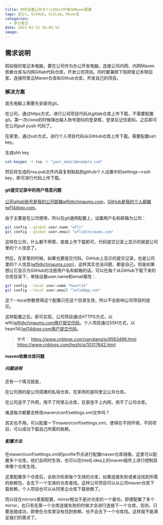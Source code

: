 ```yaml
---
title: 同时设置公司与个人的Git环境与Maven配置
tags: [Git, GitHub, GitLab, Maven]
categories:
  - 学习笔记
date: 2023-02-22 16:04:52
image:
---
```






## 需求说明

假如我的笔记本电脑，要在公司作为办公开发电脑，连接公司内网、内网Maven依赖仓库与内网Gitlab代码仓库，开发公司项目。同时要兼顾下班把笔记本带回家，连接阿里云Maven仓库和Github仓库，开发自己的项目。



### 解决方案

首先电脑上需要先安装完git。

在公司，通过https方式，进行公司项目代码从gitlab仓库上传下载，不需要配置git。第一次clone的时候弹出输入账号密码的登录框，登录后记住密码，之后即可在公司pull push 代码了。

在家里，通过ssh方式，进行个人项目代码从GitHub仓库上传下载。需要配置ssh key。

生成shh key

```bash
ssh-keygen -t rsa -C "your_email@example.com"
```

然后将生成的rsa.pub文件内容复制粘贴到github个人设置中的settings-->ssh key，即可进行代码上传下载。



#### git提交记录中的用户信息问题

公司gitlab账号是我的公司邮箱wfli@chinaums.com，GitHub是我的个人邮箱lwf14@qq.com。

由于主要是在公司使用，所以在git通用配置上，设置用户名和邮箱为公司：

```bash
git config --global user.name "wfli"  
git config --global user.email "wfli@chinaums.com"
```

这样在公司，什么都不用管，直接上传下载即可，代码提交记录上显示的就是公司里的个人信息了。



然后，在家里的时候，如果也要提交代码，GitHub上显示的提交记录，也是公司里的个人信息(wfli@chinaums.com)，这样其实也没问题，都是自己。但是如果想让它显示为GitHub的注册用户名和邮箱的话，可以在每个从GitHub下载下来的仓库目录下，单独设置user.name和email属性：

```bash
git config --local user.name "heart14"  
git config --local user.email "lwf14@qq.com"
```

这个--local参数使得这个配置只在这个目录生效，所以不会影响公司项目的提交。



这样配置之后，即可实现，公司项目通过HTTPS方式，以wfli/wfli@chinaums.com用户提交代码，个人项目通过SSH方式，以heart14/lwf14@qq.com用户提交代码。

> 参考：
> https://www.cnblogs.com/yanglang/p/9563496.html
> https://www.cnblogs.com/hezhi/p/10317642.html





#### maven依赖仓库问题

##### 问题说明

还有一个情况就是，

在公司用的是公司搭建的私域仓库，在家用的是阿里云公共仓库。

在公司连不了外网，用不了阿里云仓库，在家连不上内网，用不了公司仓库。

难道每次都要去修改maven/conf/settings.xml文件吗？



其实也不用。可以配置一下maven/conf/settings.xml，使得在不同环境，不同项目，可以成功下载自己所需的依赖。

##### 配置方法

在maven/conf/settings.xml的profile节点进行配置maven仓库镜像，这里可以配置多个仓库，他们会同时生效，也可以在Intellj idea上的maven插件上进行控制具体哪个仓库生效。

这里配置多个仓库后，会依次检索每个生效的仓库，如果连接失败或者没找到所需的依赖包，会去下一个生效的仓库查找。这样公司项目可以从公司maven仓库下载依赖，个人项目也可以从阿里云仓库下载依赖了。



而以往在mirrors里面配置，mirror相当于是对仓库的一个备份。即便配置了多个mirror，也只有在第一个仓库连接失败的时候才会进行连接下一个仓库，否则，只要连接成功，即使在仓库里没有找到依赖，也不会去下一个仓库找。这样就不能满足我们的需求了。







